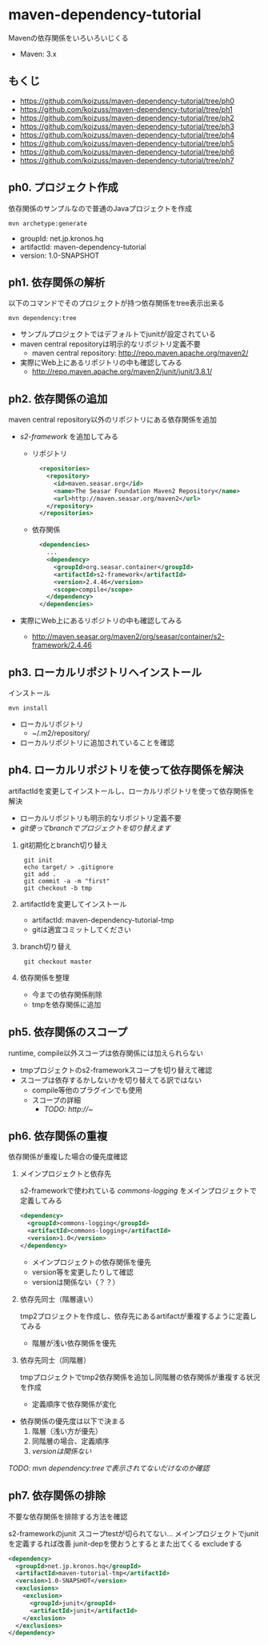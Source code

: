 # maven-dependency-tutorial

Mavenの依存関係をいろいろいじくる

- Maven: 3.x

## もくじ

- https://github.com/koizuss/maven-dependency-tutorial/tree/ph0
- https://github.com/koizuss/maven-dependency-tutorial/tree/ph1
- https://github.com/koizuss/maven-dependency-tutorial/tree/ph2
- https://github.com/koizuss/maven-dependency-tutorial/tree/ph3
- https://github.com/koizuss/maven-dependency-tutorial/tree/ph4
- https://github.com/koizuss/maven-dependency-tutorial/tree/ph5
- https://github.com/koizuss/maven-dependency-tutorial/tree/ph6
- https://github.com/koizuss/maven-dependency-tutorial/tree/ph7

## ph0. プロジェクト作成

依存関係のサンプルなので普通のJavaプロジェクトを作成

    mvn archetype:generate

- groupId: net.jp.kronos.hq
- artifactId: maven-dependency-tutorial
- version: 1.0-SNAPSHOT

## ph1. 依存関係の解析

以下のコマンドでそのプロジェクトが持つ依存関係をtree表示出来る

    mvn dependency:tree

- サンプルプロジェクトではデフォルトでjunitが設定されている
- maven central repositoryは明示的なリポジトリ定義不要
    - maven central repository: http://repo.maven.apache.org/maven2/
- 実際にWeb上にあるリポジトリの中も確認してみる
    - http://repo.maven.apache.org/maven2/junit/junit/3.8.1/


## ph2. 依存関係の追加

maven central repository以外のリポジトリにある依存関係を追加

- *s2-framework* を追加してみる

    - リポジトリ

        ```xml
          <repositories>
            <repository>
              <id>maven.seasar.org</id>
              <name>The Seasar Foundation Maven2 Repository</name>
              <url>http://maven.seasar.org/maven2</url>
            </repository>
          </repositories>
        ```
    - 依存関係

        ```xml
          <dependencies>
            ...
            <dependency>
              <groupId>org.seasar.container</groupId>
              <artifactId>s2-framework</artifactId>
              <version>2.4.46</version>
              <scope>compile</scope>
            </dependency>
          </dependencies>
        ```

- 実際にWeb上にあるリポジトリの中も確認してみる
    - http://maven.seasar.org/maven2/org/seasar/container/s2-framework/2.4.46


## ph3. ローカルリポジトリへインストール

インストール

    mvn install

- ローカルリポジトリ
    - ~/.m2/repository/
- ローカルリポジトリに追加されていることを確認

## ph4. ローカルリポジトリを使って依存関係を解決

artifactIdを変更してインストールし、ローカルリポジトリを使って依存関係を解決

- ローカルリポジトリも明示的なリポジトリ定義不要
- *git使ってbranchでプロジェクトを切り替えます*

1. git初期化とbranch切り替え

        git init
        echo target/ > .gitignore
        git add .
        git commit -a -m "first"
        git checkout -b tmp

2. artifactIdを変更してインストール

    - artifactId: maven-dependency-tutorial-tmp
    - gitは適宜コミットしてください

3. branch切り替え

        git checkout master

4. 依存関係を整理

    - 今までの依存関係削除
    - tmpを依存関係に追加

## ph5. 依存関係のスコープ

runtime, compile以外スコープは依存関係には加えられらない

- tmpプロジェクトのs2-frameworkスコープを切り替えて確認
- スコープは依存するかしないかを切り替えてる訳ではない
    - compile等他のプラグインでも使用
    - スコープの詳細
        - *TODO: http://~*

## ph6. 依存関係の重複

依存関係が重複した場合の優先度確認

1. メインプロジェクトと依存先

    s2-frameworkで使われている *commons-logging* をメインプロジェクトで定義してみる

    ```xml
    <dependency>
      <groupId>commons-logging</groupId>
      <artifactId>commons-logging</artifactId>
      <version>1.0</version>
    </dependency>
    ```

    - メインプロジェクトの依存関係を優先
    - version等を変更したりして確認
    - versionは関係ない（？？）

2. 依存先同士（階層違い）

    tmp2プロジェクトを作成し、依存先にあるartifactが重複するように定義してみる

    - 階層が浅い依存関係を優先

3. 依存先同士（同階層）

    tmpプロジェクトでtmp2依存関係を追加し同階層の依存関係が重複する状況を作成

    - 定義順序で依存関係が変化

- 依存関係の優先度は以下で決まる
    1. 階層（浅い方が優先）
    2. 同階層の場合、定義順序
    3. *versionは関係ない*

*TODO: mvn dependency:treeで表示されてないだけなのか確認*

## ph7. 依存関係の排除

不要な依存関係を排除する方法を確認

s2-frameworkのjunit
スコープtestが切られてない...
メインプロジェクトでjunitを定義するれば改善
junit-depを使おうとするとまた出てくる
excludeする

```xml
<dependency>
  <groupId>net.jp.kronos.hq</groupId>
  <artifactId>maven-tutorial-tmp</artifactId>
  <version>1.0-SNAPSHOT</version>
  <exclusions>
    <exclusion>
      <groupId>junit</groupId>
      <artifactId>junit</artifactId>
    </exclusion>
  </exclusions>
</dependency>
```